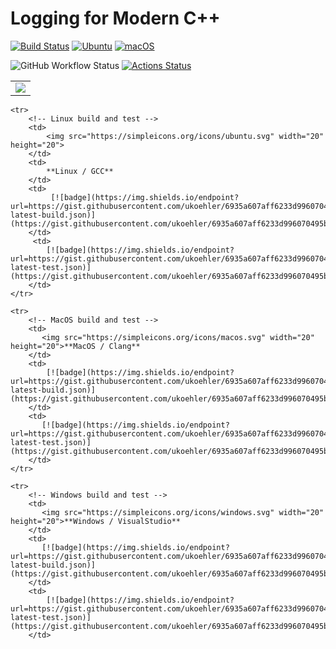 # Logging for Modern C++

[![Build Status](https://ci.appveyor.com/api/projects/status/1acb366xfyg3qybk/branch/develop?svg=true)](https://ci.appveyor.com/project/ukoehler/UKCppLog)
[![Ubuntu](https://github.com/nlohmann/json/workflows/Ubuntu/badge.svg)](https://github.com/ukoehler/UKCppLog/actions?query=workflow%3AUbuntu)
[![macOS](https://github.com/nlohmann/json/workflows/macOS/badge.svg)](https://github.com/ukoehler/UKCppLog/actions?query=workflow%3AmacOS)

![GitHub Workflow Status](https://img.shields.io/github/workflow/status/ukoehler/UKCppLog/CMake/Build)
[![Actions Status](https://github.com/ukoehler/UKCppLog/workflows/CMake/badge.svg)](https://github.com/ukoehler/UKCppLog/actions)

<table>
    <tr>
        <td>
            <a href="https://stackoverflow.com/questions/66716288/embedding-shields-io-badge-html-in-github-readme-rst"><img src="https://img.shields.io/endpoint?url=https://gist.githubusercontent.com/ukoehler/6935a607aff6233d996070495bba70b7/raw/ubuntu-latest-build.json" /></a>
        </td>
    </tr>
</table>
<!-- PROJECT SHIELDS -->
<table align="center">

    <tr>
        <!-- Linux build and test -->
        <td>
            <img src="https://simpleicons.org/icons/ubuntu.svg" width="20" height="20">
        </td>
        <td>
            **Linux / GCC**
        </td>
        <td>
             [![badge](https://img.shields.io/endpoint?url=https://gist.githubusercontent.com/ukoehler/6935a607aff6233d996070495bba70b7/raw/ubuntu-latest-build.json)](https://gist.githubusercontent.com/ukoehler/6935a607aff6233d996070495bba70b7)
        </td>
         <td>
            [![badge](https://img.shields.io/endpoint?url=https://gist.githubusercontent.com/ukoehler/6935a607aff6233d996070495bba70b7/raw/ubuntu-latest-test.json)](https://gist.githubusercontent.com/ukoehler/6935a607aff6233d996070495bba70b7)
        </td>
    </tr>

    <tr>
        <!-- MacOS build and test -->
        <td>
           <img src="https://simpleicons.org/icons/macos.svg" width="20" height="20">**MacOS / Clang**
        </td>
        <td>
            [![badge](https://img.shields.io/endpoint?url=https://gist.githubusercontent.com/ukoehler/6935a607aff6233d996070495bba70b7/raw/macos-latest-build.json)](https://gist.githubusercontent.com/ukoehler/6935a607aff6233d996070495bba70b7)
        </td>
        <td>
           [![badge](https://img.shields.io/endpoint?url=https://gist.githubusercontent.com/ukoehler/6935a607aff6233d996070495bba70b7/raw/macos-latest-test.json)](https://gist.githubusercontent.com/ukoehler/6935a607aff6233d996070495bba70b7)
        </td>
    </tr>

    <tr>
        <!-- Windows build and test -->
        <td>
           <img src="https://simpleicons.org/icons/windows.svg" width="20" height="20">**Windows / VisualStudio**
        </td>
        <td>
           [![badge](https://img.shields.io/endpoint?url=https://gist.githubusercontent.com/ukoehler/6935a607aff6233d996070495bba70b7/raw/windows-latest-build.json)](https://gist.githubusercontent.com/ukoehler/6935a607aff6233d996070495bba70b7)
        </td>
        <td>
            [![badge](https://img.shields.io/endpoint?url=https://gist.githubusercontent.com/ukoehler/6935a607aff6233d996070495bba70b7/raw/windows-latest-test.json)](https://gist.githubusercontent.com/ukoehler/6935a607aff6233d996070495bba70b7)
        </td>
   </tr>
<!-- Doxygen ClangTidy CppCheck CppLint Coverage Valgrind -->
</table>
